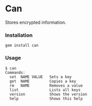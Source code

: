 # Can

Stores encrypted information.


### Installation

    gem install can


### Usage

    $ can
    Commands:
      set  NAME VALUE   Sets a key
      get  NAME         Copies a key
      rm   NAME         Removes a value
      list              Lists all keys
      version           Shows the version
      help              Shows this help
